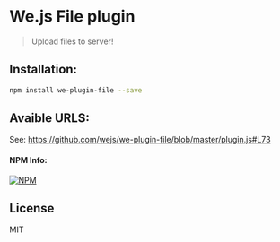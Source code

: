 # We.js File plugin

> Upload files to server!

## Installation:

```sh
npm install we-plugin-file --save
```

## Avaible URLS:

See: https://github.com/wejs/we-plugin-file/blob/master/plugin.js#L73

#### NPM Info:
[![NPM](https://nodei.co/npm/we-plugin-file.png?downloads=true&downloadRank=true&stars=true)](https://nodei.co/npm/we-plugin-file/)

## License

MIT
